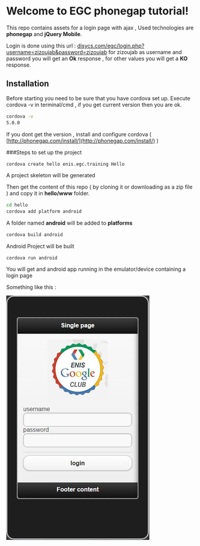 Welcome to EGC phonegap tutorial!
===================


This repo contains assets for a login page with ajax , Used technologies are  **phonegap** and **jQuery Mobile**. 

Login is done using this url : [disycs.com/egc/login.php?username=zizoujab&password=zizoujab](disycs.com/egc/login.php?username=zizoujab&password=zizoujab) 
for zizoujab as username and password you will get an **Ok** response , for other values you will get a **KO** response. 

Installation
-------------
Before starting you need to be sure that you have cordova set up. 
Execute cordova -v in terminal/cmd , if you get current version then you are ok.
```sh
cordova -v 
5.0.0
```

If you dont get the version , install and configure cordova ( [http://phonegap.com/install/](http://phonegap.com/install/) ) 

###Steps to set up the project

```sh
cordova create hello enis.egc.training Hello
``` 
A project skeleton will be generated

Then get the content of this repo ( by cloning it or downloading as a zip file ) and copy it in  **hello/www** folder.

```sh
cd hello
cordova add platform android 
```
A folder named **android** will be added to **platforms**
```sh
cordova build android
```
Android Project will be built 
```
cordova run android
```

You will get and android app running in the emulator/device containing a login page

Something like this :


![egc-login-page](https://github.com/zizoujab/egc-phonegap/blob/master/egc-phonegap.PNG)

